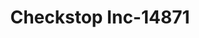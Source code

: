 ---
f_zip-code: 33428
f_state-code: FL
title: Checkstop Inc-14871
f_phone: 561-883-8505
f_city-only: Boca Raton
f_address: Boca Raton Boca Raton
f_location-unique-id: '14871'
slug: checkstop-inc-14871
updated-on: '2024-05-30T13:46:58.046Z'
created-on: '2024-05-30T13:36:59.803Z'
published-on: '2024-05-30T13:54:32.469Z'
f_city-state: cms/city/boca-raton-fl.md
f_company: cms/company/checkstop-inc.md
f_state: cms/state/florida.md
layout: '[payday-loan].html'
tags: payday-loan
---